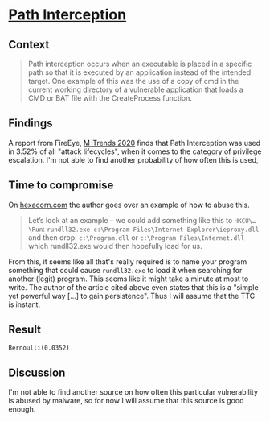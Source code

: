 # [Path Interception](https://attack.mitre.org/techniques/T1034/)

## Context
>Path interception occurs when an executable is placed in a specific path so that it is executed by an application instead of the intended target. One example of this was the use of a copy of cmd in the current working directory of a vulnerable application that loads a CMD or BAT file with the CreateProcess function.

## Findings
A report from FireEye, [M-Trends 2020](https://content.fireeye.com/m-trends/rpt-m-trends-2020) finds that Path Interception was used in 3.52% of all "attack lifecycles", when it comes to the category of privilege escalation. I'm not able to find another probability of how often this is used, 

## Time to compromise
On [hexacorn.com](http://www.hexacorn.com/blog/2016/03/26/beyond-good-ol-run-key-part-37/) the author goes over an example of how to abuse this.
>Let’s look at an example – we could add something like this to ```HKCU\…\Run```:
>    ```rundll32.exe c:\Program Files\Internet Explorer\ieproxy.dll```
>and then drop:
>    ```c:\Program.dll```
>or
>    ```c:\Program Files\Internet.dll```
>which rundll32.exe would then hopefully load for us.

From this, it seems like all that's really required is to name your program something that could cause ```rundll32.exe``` to load it when searching for another (legit) program. This seems like it might take a minute at most to write. The author of the article cited above even states that this is a "simple yet powerful way [...] to gain persistence". Thus I will assume that the TTC is instant. 

## Result

```Bernoulli(0.0352)```

## Discussion
I'm not able to find another source on how often this particular vulnerability is abused by malware, so for now I will assume that this source is good enough. 